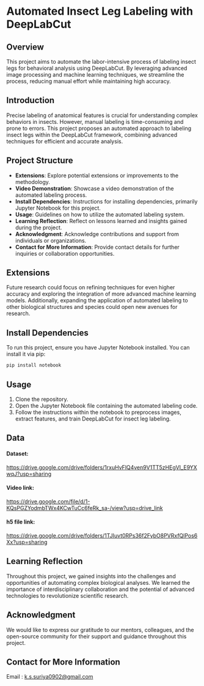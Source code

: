 # Automated Insect Leg Labeling with DeepLabCut

## Overview
This project aims to automate the labor-intensive process of labeling insect legs for behavioral analysis using DeepLabCut. By leveraging advanced image processing and machine learning techniques, we streamline the process, reducing manual effort while maintaining high accuracy.

## Introduction
Precise labeling of anatomical features is crucial for understanding complex behaviors in insects. However, manual labeling is time-consuming and prone to errors. This project proposes an automated approach to labeling insect legs within the DeepLabCut framework, combining advanced techniques for efficient and accurate analysis.

## Project Structure
- **Extensions**: Explore potential extensions or improvements to the methodology.
- **Video Demonstration**: Showcase a video demonstration of the automated labeling process.
- **Install Dependencies**: Instructions for installing dependencies, primarily Jupyter Notebook for this project.
- **Usage**: Guidelines on how to utilize the automated labeling system.
- **Learning Reflection**: Reflect on lessons learned and insights gained during the project.
- **Acknowledgment**: Acknowledge contributions and support from individuals or organizations.
- **Contact for More Information**: Provide contact details for further inquiries or collaboration opportunities.

## Extensions
Future research could focus on refining techniques for even higher accuracy and exploring the integration of more advanced machine learning models. Additionally, expanding the application of automated labeling to other biological structures and species could open new avenues for research.


## Install Dependencies
To run this project, ensure you have Jupyter Notebook installed. You can install it via pip:
```bash
pip install notebook
```
## Usage
1. Clone the repository.
2. Open the Jupyter Notebook file containing the automated labeling code.
3. Follow the instructions within the notebook to preprocess images, extract features, and train DeepLabCut for insect leg labeling.

## Data

#### Dataset: 
https://drive.google.com/drive/folders/1rxuHvFlQ4ven9V1TT5zHEgVI_E9YXwqJ?usp=sharing
#### Video link: 
https://drive.google.com/file/d/1-KQsPGZYodmbTWx4KCwTuCc6feRk_sa-/view?usp=drive_link
#### h5 file link: 
https://drive.google.com/drive/folders/1TJIuvt0RPs36f2FybO8PVRxfQlPos6Xx?usp=sharing

## Learning Reflection
Throughout this project, we gained insights into the challenges and opportunities of automating complex biological analyses. We learned the importance of interdisciplinary collaboration and the potential of advanced technologies to revolutionize scientific research.

## Acknowledgment
We would like to express our gratitude to our mentors, colleagues, and the open-source community for their support and guidance throughout this project.

## Contact for More Information

Email : k.s.suriya0902@gmail.com


